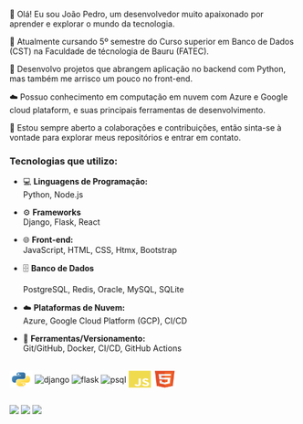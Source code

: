 👋 Olá! Eu sou João Pedro, um desenvolvedor muito apaixonado por aprender e explorar o mundo da tecnologia.


💼 Atualmente cursando 5º semestre do Curso superior em Banco de Dados (CST) na Faculdade de técnologia de Bauru (FATEC).


🌱 Desenvolvo projetos que abrangem aplicação no backend com Python, mas também me arrisco um pouco no front-end.


☁️ Possuo conhecimento em computação em nuvem com Azure e Google cloud plataform, e suas principais ferramentas de desenvolvimento.


🚀 Estou sempre aberto a colaborações e contribuições, então sinta-se à vontade para explorar meus repositórios e entrar em contato.

### Tecnologias que utilizo:
  - 💻 **Linguagens de Programação:**    
    Python, Node.js  
  
  - ⚙️ **Frameworks**  
    Django, Flask, React  
  
  - 🌐 **Front-end:**  
    JavaScript, HTML, CSS, Htmx, Bootstrap  
  
  - 🗄️ **Banco de Dados**

    PostgreSQL, Redis, Oracle, MySQL, SQLite  
  
  - ☁️ **Plataformas de Nuvem:**   
    Azure, Google Cloud Platform (GCP), CI/CD  
  
  - 🔧 **Ferramentas/Versionamento:**   
    Git/GitHub, Docker, CI/CD, GitHub Actions 
  

<div style="display: inline_block"><br>
  <img align="center" alt="python" height="30" width="40" src="https://raw.githubusercontent.com/devicons/devicon/master/icons/python/python-original.svg">
   <img align="center" alt="django" height="30" width="40" src="https://github.com/marwin1991/profile-technology-icons/assets/62091613/9bf5650b-e534-4eae-8a26-8379d076f3b4">
   <img align="center" alt="flask" height="30" width="40" src="https://user-images.githubusercontent.com/25181517/183423775-2276e25d-d43d-4e58-890b-edbc88e915f7.png">
  <img align="center" alt="psql" height="30" width="40" src="https://user-images.githubusercontent.com/25181517/117208740-bfb78400-adf5-11eb-97bb-09072b6bedfc.png">
  <img align="center" alt="js" height="30" width="40" src="https://raw.githubusercontent.com/devicons/devicon/master/icons/javascript/javascript-plain.svg">
  <img align="center" alt="HTML" height="30" width="40" src="https://raw.githubusercontent.com/devicons/devicon/master/icons/html5/html5-original.svg">
  


</div>

  ##
  <div> 
  <a href="https://www.linkedin.com/in/joaopedro-gs/" target="_blank"><img src="https://img.shields.io/badge/LinkedIn-0077B5?style=for-the-badge&logo=linkedin&logoColor=white" target="_blank"></a> 
  <a href ="https://joaopedrogomes.vercel.app/"><img src="https://img.shields.io/badge/Meu_Portif%C3%B3lio-blue" target="_blank"></a>
  <a href = "mailto:joaogood@outlook.com"><img src="https://img.shields.io/badge/-Gmail-%23333?style=for-the-badge&logo=gmail&logoColor=white" target="_blank"></a>
 
  

</div>
